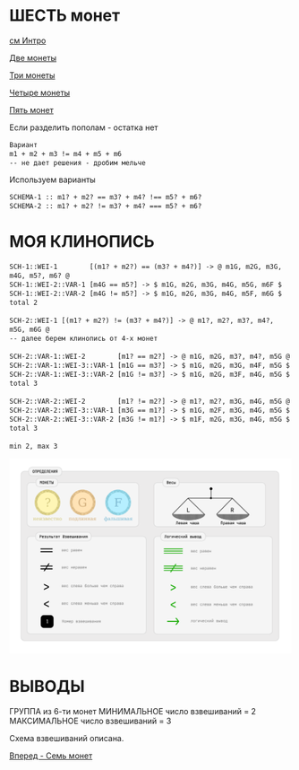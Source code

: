 ШЕСТЬ монет
===========

[см Интро](00-intro.md "00-intro.md")

[Две монеты](02-coins.md "02-coins.md")

[Три монеты](03-coins.md "03-coins.md")

[Четыре монеты](04-coins.md "04-coins.md")

[Пять монет](05-coins.md "05-coins.md")

Если разделить пополам - остатка нет

```
Вариант
m1 + m2 + m3 != m4 + m5 + m6
-- не дает решения - дробим мельче
```

Используем варианты
```
SCHEMA-1 :: m1? + m2? == m3? + m4? !== m5? + m6?
SCHEMA-2 :: m1? + m2? != m3? + m4? === m5? + m6?
```

МОЯ КЛИНОПИСЬ
=============
```
SCH-1::WEI-1        [(m1? + m2?) == (m3? + m4?)] -> @ m1G, m2G, m3G, m4G, m5?, m6? @
SCH-1::WEI-2::VAR-1 [m4G == m5?] -> $ m1G, m2G, m3G, m4G, m5G, m6F $
SCH-1::WEI-2::VAR-2 [m4G != m5?] -> $ m1G, m2G, m3G, m4G, m5F, m6G $
total 2

SCH-2::WEI-1 [(m1? + m2?) != (m3? + m4?)] -> @ m1?, m2?, m3?, m4?, m5G, m6G @
-- далее берем клинопись от 4-х монет

SCH-2::VAR-1::WEI-2        [m1? == m2?] -> @ m1G, m2G, m3?, m4?, m5G @
SCH-2::VAR-1::WEI-3::VAR-1 [m1G == m3?] -> $ m1G, m2G, m3G, m4F, m5G $
SCH-2::VAR-1::WEI-3::VAR-2 [m1G != m3?] -> $ m1G, m2G, m3F, m4G, m5G $
total 3

SCH-2::VAR-2::WEI-2        [m1? != m2?] -> @ m1?, m2?, m3G, m4G, m5G @
SCH-2::VAR-2::WEI-3::VAR-1 [m3G == m1?] -> $ m1G, m2F, m3G, m4G, m5G $
SCH-2::VAR-2::WEI-3::VAR-2 [m3G != m1?] -> $ m1F, m2G, m3G, m4G, m5G $
total 3

min 2, max 3
```

![Определения](images/000-definitions.png)

ВЫВОДЫ
======
ГРУППА из 6-ти монет
МИНИМАЛЬНОЕ число взвешиваний = 2
МАКСИМАЛЬНОЕ число взвешиваний = 3

Схема взвешиваний описана.

[Вперед - Семь монет](07-coins.md "07-coins.md")